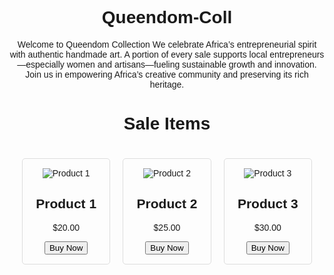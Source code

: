 # Queendom-Coll
 Welcome to Queendom Collection  We celebrate Africa’s entrepreneurial spirit with authentic handmade art. A portion of every sale supports local entrepreneurs—especially women and artisans—fueling sustainable growth and innovation. Join us in empowering Africa’s creative community and preserving its rich heritage.


<html lang="en">
<head>
    <meta charset="UTF-8">
    <meta name="viewport" content="width=device-width, initial-scale=1.0">
    <title>Queendom Collection - Sale</title>
    <style>
        body {
            font-family: Arial, sans-serif;
            text-align: center;
        }
        .product-grid {
            display: grid;
            grid-template-columns: repeat(3, 1fr);
            gap: 20px;
            padding: 20px;
        }
        .product {
            border: 1px solid #ddd;
            padding: 15px;
            border-radius: 5px;
        }
        .product img {
            max-width: 100%;
            height: auto;
        }
    </style>
</head>
<body>
    <h1>Sale Items</h1>
    <div class="product-grid">
        <div class="product">
            <img src="product1.jpg" alt="Product 1">
            <h2>Product 1</h2>
            <p>$20.00</p>
            <button>Buy Now</button>
        </div>
        <div class="product">
            <img src="product2.jpg" alt="Product 2">
            <h2>Product 2</h2>
            <p>$25.00</p>
            <button>Buy Now</button>
        </div>
        <div class="product">
            <img src="product3.jpg" alt="Product 3">
            <h2>Product 3</h2>
            <p>$30.00</p>
            <button>Buy Now</button>
        </div>
    </div>
</body>
</html>

